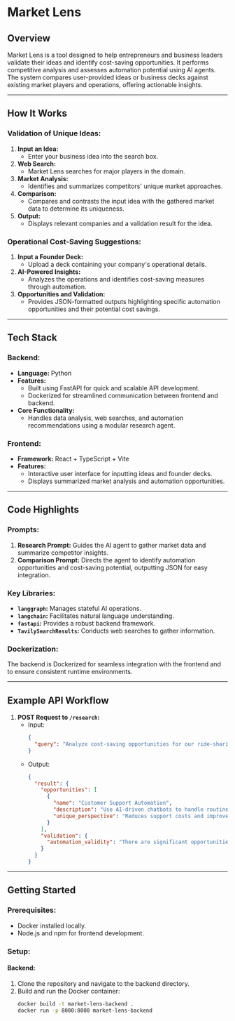 # Market Lens

## Overview
Market Lens is a tool designed to help entrepreneurs and business leaders validate their ideas and identify cost-saving opportunities. It performs competitive analysis and assesses automation potential using AI agents. The system compares user-provided ideas or business decks against existing market players and operations, offering actionable insights.

---

## How It Works

### Validation of Unique Ideas:
1. **Input an Idea:**
   - Enter your business idea into the search box.
2. **Web Search:**
   - Market Lens searches for major players in the domain.
3. **Market Analysis:**
   - Identifies and summarizes competitors' unique market approaches.
4. **Comparison:**
   - Compares and contrasts the input idea with the gathered market data to determine its uniqueness.
5. **Output:**
   - Displays relevant companies and a validation result for the idea.

### Operational Cost-Saving Suggestions:
1. **Input a Founder Deck:**
   - Upload a deck containing your company's operational details.
2. **AI-Powered Insights:**
   - Analyzes the operations and identifies cost-saving measures through automation.
3. **Opportunities and Validation:**
   - Provides JSON-formatted outputs highlighting specific automation opportunities and their potential cost savings.

---

## Tech Stack

### Backend:
- **Language:** Python
- **Features:**
  - Built using FastAPI for quick and scalable API development.
  - Dockerized for streamlined communication between frontend and backend.
- **Core Functionality:**
  - Handles data analysis, web searches, and automation recommendations using a modular research agent.

### Frontend:
- **Framework:** React + TypeScript + Vite
- **Features:**
  - Interactive user interface for inputting ideas and founder decks.
  - Displays summarized market analysis and automation opportunities.

---

## Code Highlights

### Prompts:
1. **Research Prompt:**
   Guides the AI agent to gather market data and summarize competitor insights.
2. **Comparison Prompt:**
   Directs the agent to identify automation opportunities and cost-saving potential, outputting JSON for easy integration.

### Key Libraries:
- **`langgraph`:** Manages stateful AI operations.
- **`langchain`:** Facilitates natural language understanding.
- **`fastapi`:** Provides a robust backend framework.
- **`TavilySearchResults`:** Conducts web searches to gather information.

### Dockerization:
The backend is Dockerized for seamless integration with the frontend and to ensure consistent runtime environments.

---

## Example API Workflow

1. **POST Request to `/research`:**
   - Input:
     ```json
     {
       "query": "Analyze cost-saving opportunities for our ride-sharing service."
     }
     ```
   - Output:
     ```json
     {
       "result": {
         "opportunities": [
           {
             "name": "Customer Support Automation",
             "description": "Use AI-driven chatbots to handle routine inquiries.",
             "unique_perspective": "Reduces support costs and improves response time."
           }
         ],
         "validation": {
           "automation_validity": "There are significant opportunities for AI automation in customer support, logistics tracking, and fleet optimization."
         }
       }
     }
     ```

---

## Getting Started

### Prerequisites:
- Docker installed locally.
- Node.js and npm for frontend development.

### Setup:

#### Backend:
1. Clone the repository and navigate to the backend directory.
2. Build and run the Docker container:
   ```bash
   docker build -t market-lens-backend .
   docker run -p 8000:8000 market-lens-backend
